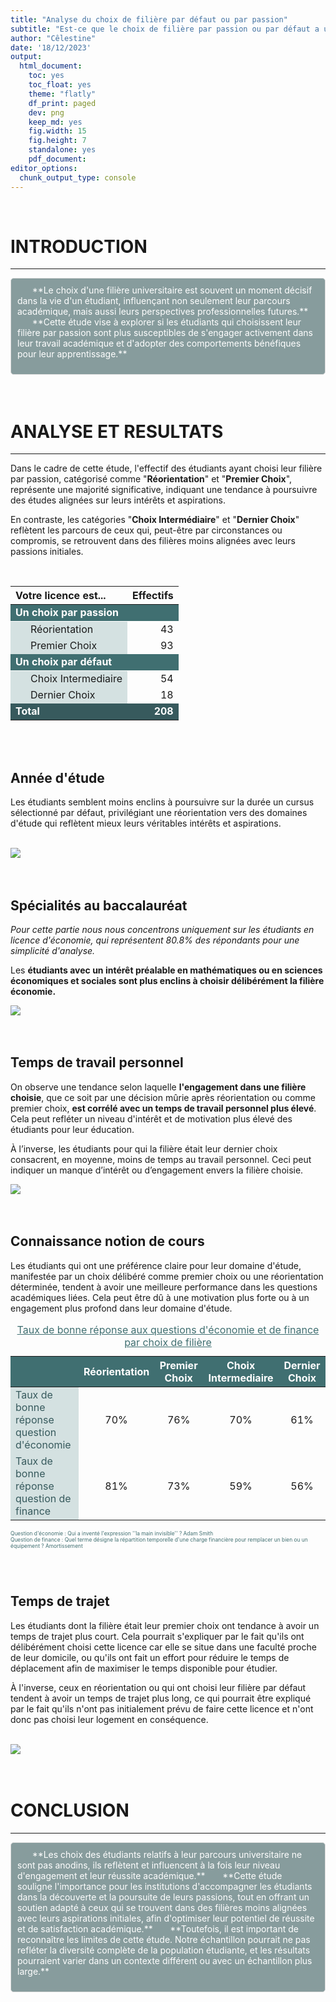 ```yaml
---
title: "Analyse du choix de filière par défaut ou par passion"
subtitle: "Est-ce que le choix de filière par passion ou par défaut a un impact sur le comportement académique d'un étudiant ?"
author: "Cêlestine"
date: '18/12/2023'
output: 
  html_document:
    toc: yes
    toc_float: yes
    theme: "flatly"
    df_print: paged
    dev: png
    keep_md: yes
    fig.width: 15
    fig.height: 7 
    standalone: yes
    pdf_document:
editor_options: 
  chunk_output_type: console
---
```








<br>    

# INTRODUCTION

---

<div style="border: 1px solid #ddd; padding: 10px; border-radius: 5px; background-color: #879c9d;">

<span style="color: white ;">
&nbsp;&nbsp;&nbsp;&nbsp;&nbsp;    **Le choix d'une filière universitaire est souvent un moment décisif dans la vie d'un étudiant, influençant non seulement leur parcours académique, mais aussi leurs perspectives professionnelles futures.**

<span style="color: white ;">
&nbsp;&nbsp;&nbsp;&nbsp;&nbsp;    **Cette étude vise à explorer si les étudiants qui choisissent leur filière par passion sont plus susceptibles de s'engager activement dans leur travail académique et d'adopter des comportements bénéfiques pour leur apprentissage.**
  
</p>
  
</div>


<br>    
<br>    



# ANALYSE ET RESULTATS

---
 
Dans le cadre de cette étude, l'effectif des étudiants ayant choisi leur filière par passion, catégorisé comme "**Réorientation**" et "**Premier Choix**", représente une majorité significative, indiquant une tendance à poursuivre des études alignées sur leurs intérêts et aspirations. 

En contraste, les catégories "**Choix Intermédiaire**" et "**Dernier Choix**" reflètent les parcours de ceux qui, peut-être par circonstances ou compromis, se retrouvent dans des filières moins alignées avec leurs passions initiales.

<br>    







<table class="table table-striped table-hover table-condensed table-responsive table-bordered" style="margin-left: auto; margin-right: auto;">
 <thead>
  <tr>
   <th style="text-align:left;"> Votre licence est... </th>
   <th style="text-align:right;"> Effectifs </th>
  </tr>
 </thead>
<tbody>
  <tr grouplength="2"><td colspan="2" style="border-bottom: 1px solid;color: white !important;background-color: rgba(64, 111, 113, 255) !important;"><strong>Un choix par passion</strong></td></tr>
<tr>
   <td style="text-align:left;background-color: rgba(212, 225, 225, 255) !important;padding-left: 2em;" indentlevel="1"> Réorientation </td>
   <td style="text-align:right;"> 43 </td>
  </tr>
  <tr>
   <td style="text-align:left;background-color: rgba(212, 225, 225, 255) !important;padding-left: 2em;" indentlevel="1"> Premier Choix </td>
   <td style="text-align:right;"> 93 </td>
  </tr>
  <tr grouplength="2"><td colspan="2" style="border-bottom: 1px solid;color: white !important;background-color: rgba(64, 111, 113, 255) !important;"><strong>Un choix par défaut</strong></td></tr>
<tr>
   <td style="text-align:left;background-color: rgba(212, 225, 225, 255) !important;padding-left: 2em;" indentlevel="1"> Choix Intermediaire </td>
   <td style="text-align:right;"> 54 </td>
  </tr>
  <tr>
   <td style="text-align:left;background-color: rgba(212, 225, 225, 255) !important;padding-left: 2em;" indentlevel="1"> Dernier Choix </td>
   <td style="text-align:right;"> 18 </td>
  </tr>
  <tr>
   <td style="text-align:left;background-color: rgba(212, 225, 225, 255) !important;font-weight: bold;color: white !important;background-color: rgba(55, 90, 93, 255) !important;"> Total </td>
   <td style="text-align:right;font-weight: bold;color: white !important;background-color: rgba(55, 90, 93, 255) !important;"> 208 </td>
  </tr>
</tbody>
</table>

<br>    
<br>    

## Année d'étude 

Les étudiants semblent moins enclins à poursuivre sur la durée un cursus sélectionné par défaut, privilégiant une réorientation vers des domaines d'étude qui reflètent mieux leurs véritables intérêts et aspirations.

<br>    







<img src="ProjetR_files/figure-html/graphique année-1.png" style="display: block; margin: auto auto auto 0;" />

<br>
<br>


## Spécialités au baccalauréat

_Pour cette partie nous nous concentrons uniquement sur les étudiants en licence d'économie, qui représentent 80.8% des répondants pour une simplicité d'analyse._
  
Les **étudiants avec un intérêt préalable en mathématiques ou en sciences économiques et sociales sont plus enclins à choisir délibérément la filière économie.** 






<img src="ProjetR_files/figure-html/graphique spécialité-1.png" style="display: block; margin: auto auto auto 0;" />

<br>
<br>


## Temps de travail personnel 

On observe une tendance selon laquelle **l'engagement dans une filière choisie**, que ce soit par une décision mûrie après réorientation ou comme premier choix, **est corrélé avec un temps de travail personnel plus élevé**. Cela peut refléter un niveau d'intérêt et de motivation plus élevé des étudiants pour leur éducation.

À l’inverse, les étudiants pour qui la filière était leur dernier choix consacrent, en moyenne, moins de temps au travail personnel. Ceci peut indiquer un manque d’intérêt ou d’engagement envers la filière choisie. 



<img src="ProjetR_files/figure-html/graphique travail-1.png" style="display: block; margin: auto auto auto 0;" />

<br>
<br>

## Connaissance notion de cours  

Les étudiants qui ont une préférence claire pour leur domaine d'étude, manifestée par un choix délibéré comme premier choix ou une réorientation déterminée, tendent à avoir une meilleure performance dans les questions académiques liées. Cela peut être dû à une motivation plus forte ou à un engagement plus profond dans leur domaine d'étude.









<table class="table table-striped table-hover table-condensed table-responsive table-bordered" style="margin-left: auto; margin-right: auto;">
<caption><span style="color: #406f71; text-decoration: underline;">Taux de bonne réponse aux questions d'économie et de finance par choix de filière</span></caption>
 <thead>
  <tr>
   <th style="text-align:left;font-weight: bold;color: white !important;background-color: rgba(64, 111, 113, 255) !important;">  </th>
   <th style="text-align:center;font-weight: bold;color: white !important;background-color: rgba(64, 111, 113, 255) !important;"> Réorientation </th>
   <th style="text-align:center;font-weight: bold;color: white !important;background-color: rgba(64, 111, 113, 255) !important;"> Premier Choix </th>
   <th style="text-align:center;font-weight: bold;color: white !important;background-color: rgba(64, 111, 113, 255) !important;"> Choix Intermediaire </th>
   <th style="text-align:center;font-weight: bold;color: white !important;background-color: rgba(64, 111, 113, 255) !important;"> Dernier Choix </th>
  </tr>
 </thead>
<tbody>
  <tr>
   <td style="text-align:left;color: rgba(55, 90, 93, 255) !important;background-color: rgba(212, 225, 225, 255) !important;"> Taux de bonne réponse question d'économie </td>
   <td style="text-align:center;"> 70% </td>
   <td style="text-align:center;"> 76% </td>
   <td style="text-align:center;"> 70% </td>
   <td style="text-align:center;"> 61% </td>
  </tr>
  <tr>
   <td style="text-align:left;color: rgba(55, 90, 93, 255) !important;background-color: rgba(212, 225, 225, 255) !important;"> Taux de bonne réponse question de finance </td>
   <td style="text-align:center;"> 81% </td>
   <td style="text-align:center;"> 73% </td>
   <td style="text-align:center;"> 59% </td>
   <td style="text-align:center;"> 56% </td>
  </tr>
</tbody>
</table>
<p style='font-size: 0.6em; color: #406f71 ;'> 
Question d'économie : Qui a inventé l'expression ''la main invisible'' ? Adam Smith <br>Question de finance : Quel terme désigne la répartition temporelle d'une charge financière pour remplacer un bien ou un équipement ? Amortissement 
</p>

<br>
<br>


## Temps de trajet 

Les étudiants dont la filière était leur premier choix ont tendance à avoir un temps de trajet plus court. Cela pourrait s'expliquer par le fait qu'ils ont délibérément choisi cette licence car elle se situe dans une faculté proche de leur domicile, ou qu'ils ont fait un effort pour réduire le temps de déplacement afin de maximiser le temps disponible pour étudier.

À l'inverse, ceux en réorientation ou qui ont choisi leur filière par défaut tendent à avoir un temps de trajet plus long, ce qui pourrait être expliqué par le fait qu'ils n'ont pas initialement prévu de faire cette licence et n'ont donc pas choisi leur logement en conséquence.

<br>    




<img src="ProjetR_files/figure-html/graphique trajet-1.png" style="display: block; margin: auto auto auto 0;" />

<br>    
<br>    


# CONCLUSION 

---

<div style="border: 1px solid #ddd; padding: 10px; border-radius: 5px; background-color: #879c9d;">

<span style="color: white ;">
&nbsp;&nbsp;&nbsp;&nbsp;&nbsp;    **Les choix des étudiants relatifs à leur parcours universitaire ne sont pas anodins, ils reflètent et influencent à la fois leur niveau d'engagement et leur réussite académique.**

<span style="color: white ;">
&nbsp;&nbsp;&nbsp;&nbsp;&nbsp;    **Cette étude souligne l'importance pour les institutions d'accompagner les étudiants dans la découverte et la poursuite de leurs passions, tout en offrant un soutien adapté à ceux qui se trouvent dans des filières moins alignées avec leurs aspirations initiales, afin d'optimiser leur potentiel de réussite et de satisfaction académique.**

<span style="color: white ;">
&nbsp;&nbsp;&nbsp;&nbsp;&nbsp;    **Toutefois, il est important de reconnaître les limites de cette étude. Notre échantillon pourrait ne pas refléter la diversité complète de la population étudiante, et les résultats pourraient varier dans un contexte différent ou avec un échantillon plus large.**
</span> 

</p>
  
</div>
